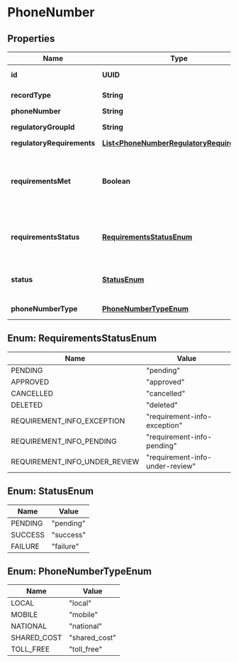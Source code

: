 

# PhoneNumber


## Properties

| Name | Type | Description | Notes |
|------------ | ------------- | ------------- | -------------|
|**id** | **UUID** |  |  [optional] [readonly] |
|**recordType** | **String** |  |  [optional] [readonly] |
|**phoneNumber** | **String** |  |  [optional] |
|**regulatoryGroupId** | **String** |  |  [optional] [readonly] |
|**regulatoryRequirements** | [**List&lt;PhoneNumberRegulatoryRequirement&gt;**](PhoneNumberRegulatoryRequirement.md) |  |  [optional] |
|**requirementsMet** | **Boolean** | True if all requirements are met for a phone number, false otherwise. |  [optional] [readonly] |
|**requirementsStatus** | [**RequirementsStatusEnum**](#RequirementsStatusEnum) | Status of document requirements (if applicable) |  [optional] [readonly] |
|**status** | [**StatusEnum**](#StatusEnum) | The status of the phone number in the order. |  [optional] [readonly] |
|**phoneNumberType** | [**PhoneNumberTypeEnum**](#PhoneNumberTypeEnum) | Phone number type |  [optional] [readonly] |



## Enum: RequirementsStatusEnum

| Name | Value |
|---- | -----|
| PENDING | &quot;pending&quot; |
| APPROVED | &quot;approved&quot; |
| CANCELLED | &quot;cancelled&quot; |
| DELETED | &quot;deleted&quot; |
| REQUIREMENT_INFO_EXCEPTION | &quot;requirement-info-exception&quot; |
| REQUIREMENT_INFO_PENDING | &quot;requirement-info-pending&quot; |
| REQUIREMENT_INFO_UNDER_REVIEW | &quot;requirement-info-under-review&quot; |



## Enum: StatusEnum

| Name | Value |
|---- | -----|
| PENDING | &quot;pending&quot; |
| SUCCESS | &quot;success&quot; |
| FAILURE | &quot;failure&quot; |



## Enum: PhoneNumberTypeEnum

| Name | Value |
|---- | -----|
| LOCAL | &quot;local&quot; |
| MOBILE | &quot;mobile&quot; |
| NATIONAL | &quot;national&quot; |
| SHARED_COST | &quot;shared_cost&quot; |
| TOLL_FREE | &quot;toll_free&quot; |



